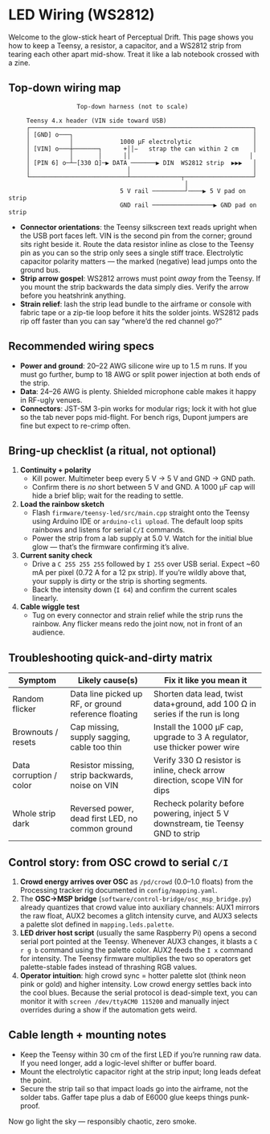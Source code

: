 # LED Wiring (WS2812)

Welcome to the glow-stick heart of Perceptual Drift. This page shows you how to
keep a Teensy, a resistor, a capacitor, and a WS2812 strip from tearing each
other apart mid-show. Treat it like a lab notebook crossed with a zine.

## Top-down wiring map

```
                   Top-down harness (not to scale)

     Teensy 4.x header (VIN side toward USB)
     ┌──────────────────────────────────────────────────────────────┐
     │ [GND] o───┐                                                  │
     │           │             1000 µF electrolytic                 │
     │ [VIN] o───┼───────┐      +││−   strap the can within 2 cm    │
     │           │       │      ││                                 │
     │ [PIN 6] o─┴─[330 Ω]─▶ DATA ───────▶ DIN  WS2812 strip  ▶▶▶   │
     │                           │                                  │
     └───────────────────────────┴──────────────┬───────────────────┘
                                                 │
                               5 V rail ─────────┘────▶ 5 V pad on strip
                               GND rail ─────────────────▶ GND pad on strip
```

* **Connector orientations**: the Teensy silkscreen text reads upright when the
  USB port faces left. VIN is the second pin from the corner; ground sits right
  beside it. Route the data resistor inline as close to the Teensy pin as you
  can so the strip only sees a single stiff trace. Electrolytic capacitor
  polarity matters — the marked (negative) lead jumps onto the ground bus.
* **Strip arrow gospel**: WS2812 arrows must point *away* from the Teensy. If
  you mount the strip backwards the data simply dies. Verify the arrow before
  you heatshrink anything.
* **Strain relief**: lash the strip lead bundle to the airframe or console with
  fabric tape or a zip-tie loop before it hits the solder joints. WS2812 pads
  rip off faster than you can say “where’d the red channel go?”

## Recommended wiring specs

* **Power and ground**: 20–22 AWG silicone wire up to 1.5 m runs. If you must
  go further, bump to 18 AWG or split power injection at both ends of the strip.
* **Data**: 24–26 AWG is plenty. Shielded microphone cable makes it happy in
  RF-ugly venues.
* **Connectors**: JST-SM 3-pin works for modular rigs; lock it with hot glue so
  the tab never pops mid-flight. For bench rigs, Dupont jumpers are fine but
  expect to re-crimp often.

## Bring-up checklist (a ritual, not optional)

1. **Continuity + polarity**
   * Kill power. Multimeter beep every 5 V → 5 V and GND → GND path.
   * Confirm there is *no* short between 5 V and GND. A 1000 µF cap will hide a
     brief blip; wait for the reading to settle.
2. **Load the rainbow sketch**
   * Flash `firmware/teensy-led/src/main.cpp` straight onto the Teensy using
     Arduino IDE or `arduino-cli upload`. The default loop spits rainbows and
     listens for serial `C/I` commands.
   * Power the strip from a lab supply at 5.0 V. Watch for the initial blue
     glow — that’s the firmware confirming it’s alive.
3. **Current sanity check**
   * Drive a `C 255 255 255` followed by `I 255` over USB serial. Expect ~60 mA
     per pixel (0.72 A for a 12 px strip). If you’re wildly above that, your
     supply is dirty or the strip is shorting segments.
   * Back the intensity down (`I 64`) and confirm the current scales linearly.
4. **Cable wiggle test**
   * Tug on every connector and strain relief while the strip runs the rainbow.
     Any flicker means redo the joint now, not in front of an audience.

## Troubleshooting quick-and-dirty matrix

| Symptom                 | Likely cause(s)                                      | Fix it like you mean it |
| ----------------------- | ---------------------------------------------------- | ----------------------- |
| Random flicker          | Data line picked up RF, or ground reference floating | Shorten data lead, twist data+ground, add 100 Ω in series if the run is long |
| Brownouts / resets      | Cap missing, supply sagging, cable too thin          | Install the 1000 µF cap, upgrade to 3 A regulator, use thicker power wire |
| Data corruption / color | Resistor missing, strip backwards, noise on VIN      | Verify 330 Ω resistor is inline, check arrow direction, scope VIN for dips |
| Whole strip dark        | Reversed power, dead first LED, no common ground     | Recheck polarity before powering, inject 5 V downstream, tie Teensy GND to strip |

## Control story: from OSC crowd to serial `C/I`

1. **Crowd energy arrives over OSC** as `/pd/crowd` (0.0–1.0 floats) from the
   Processing tracker rig documented in `config/mapping.yaml`.
2. The **OSC→MSP bridge** (`software/control-bridge/osc_msp_bridge.py`) already
   quantizes that crowd value into auxiliary channels: AUX1 mirrors the raw
   float, AUX2 becomes a glitch intensity curve, and AUX3 selects a palette slot
   defined in `mapping.leds.palette`.
3. **LED driver host script** (usually the same Raspberry Pi) opens a second
   serial port pointed at the Teensy. Whenever AUX3 changes, it blasts a `C r g b`
   command using the palette color. AUX2 feeds the `I x` command for intensity.
   The Teensy firmware multiplies the two so operators get palette-stable fades
   instead of thrashing RGB values.
4. **Operator intuition**: high crowd sync = hotter palette slot (think neon
   pink or gold) and higher intensity. Low crowd energy settles back into the
   cool blues. Because the serial protocol is dead-simple text, you can monitor
   it with `screen /dev/ttyACM0 115200` and manually inject overrides during a
   show if the automation gets weird.

## Cable length + mounting notes

* Keep the Teensy within 30 cm of the first LED if you’re running raw data. If
  you need longer, add a logic-level shifter or buffer board.
* Mount the electrolytic capacitor right at the strip input; long leads defeat
  the point.
* Secure the strip tail so that impact loads go into the airframe, not the
  solder tabs. Gaffer tape plus a dab of E6000 glue keeps things punk-proof.

Now go light the sky — responsibly chaotic, zero smoke.

